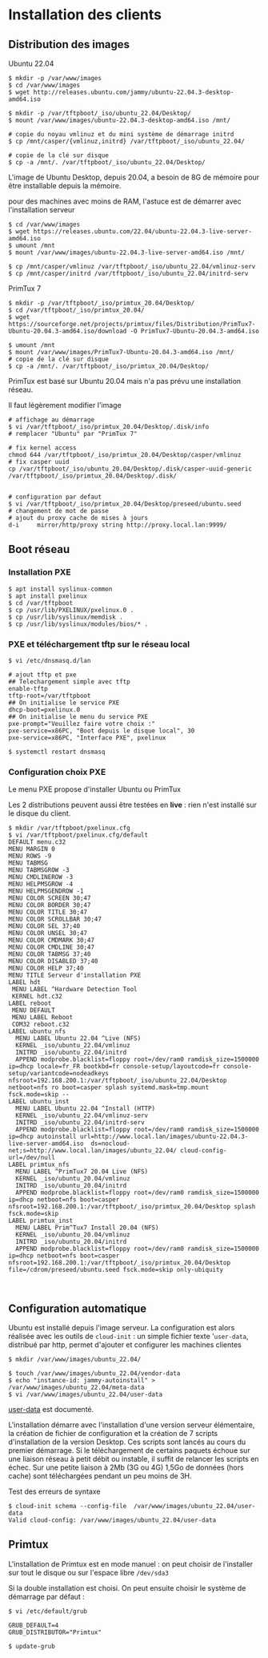 # Installation des clients


## Distribution des images

Ubuntu 22.04

```
$ mkdir -p /var/www/images
$ cd /var/www/images
$ wget http://releases.ubuntu.com/jammy/ubuntu-22.04.3-desktop-amd64.iso

$ mkdir -p /var/tftpboot/_iso/ubuntu_22.04/Desktop/
$ mount /var/www/images/ubuntu-22.04.3-desktop-amd64.iso /mnt/

# copie du noyau vmlinuz et du mini système de démarrage initrd 
$ cp /mnt/casper/{vmlinuz,initrd} /var/tftpboot/_iso/ubuntu_22.04/

# copie de la clé sur disque
$ cp -a /mnt/. /var/tftpboot/_iso/ubuntu_22.04/Desktop/

```

L'image de Ubuntu Desktop, depuis 20.04, a besoin de 8G de mémoire pour être installable depuis la mémoire.

pour des machines avec moins de RAM, l'astuce est de démarrer avec l'installation serveur
```
$ cd /var/www/images
$ wget https://releases.ubuntu.com/22.04/ubuntu-22.04.3-live-server-amd64.iso
$ umount /mnt
$ mount /var/www/images/ubuntu-22.04.3-live-server-amd64.iso /mnt/

$ cp /mnt/casper/vmlinuz /var/tftpboot/_iso/ubuntu_22.04/vmlinuz-serv
$ cp /mnt/casper/initrd /var/tftpboot/_iso/ubuntu_22.04/initrd-serv

```

PrimTux 7
```
$ mkdir -p /var/tftpboot/_iso/primtux_20.04/Desktop/
$ cd /var/tftpboot/_iso/primtux_20.04/
$ wget https://sourceforge.net/projects/primtux/files/Distribution/PrimTux7-Ubuntu-20.04.3-amd64.iso/download -O PrimTux7-Ubuntu-20.04.3-amd64.iso

$ umount /mnt
$ mount /var/www/images/PrimTux7-Ubuntu-20.04.3-amd64.iso /mnt/
# copie de la clé sur disque
$ cp -a /mnt/. /var/tftpboot/_iso/primtux_20.04/Desktop/

```

PrimTux est basé sur Ubuntu 20.04 mais n'a pas prévu une installation réseau.

Il faut légèrement modifier l'image

```
# affichage au démarrage
$ vi /var/tftpboot/_iso/primtux_20.04/Desktop/.disk/info
# remplacer "Ubuntu" par "PrimTux 7"

# fix kernel access
chmod 644 /var/tftpboot/_iso/primtux_20.04/Desktop/casper/vmlinuz
# fix casper uuid
cp /var/tftpboot/_iso/ubuntu_20.04/Desktop/.disk/casper-uuid-generic /var/tftpboot/_iso/primtux_20.04/Desktop/.disk/


# configuration par defaut
$ vi /var/tftpboot/_iso/primtux_20.04/Desktop/preseed/ubuntu.seed
# changement de mot de passe
# ajout du proxy cache de mises à jours
d-i     mirror/http/proxy string http://proxy.local.lan:9999/
```


## Boot réseau

### Installation PXE
```
$ apt install syslinux-common
$ apt install pxelinux
$ cd /var/tftpboot
$ cp /usr/lib/PXELINUX/pxelinux.0 .
$ cp /usr/lib/syslinux/memdisk .
$ cp /usr/lib/syslinux/modules/bios/* .
```

### PXE et téléchargement tftp sur le réseau local
```
$ vi /etc/dnsmasq.d/lan

# ajout tftp et pxe
## Telechargement simple avec tftp
enable-tftp
tftp-root=/var/tftpboot
## On initialise le service PXE
dhcp-boot=pxelinux.0
## On initialise le menu du service PXE
pxe-prompt="Veuillez faire votre choix :"
pxe-service=x86PC, "Boot depuis le disque local", 30
pxe-service=x86PC, "Interface PXE", pxelinux

$ systemctl restart dnsmasq
```

### Configuration choix PXE

Le menu PXE propose d'installer Ubuntu ou PrimTux

Les 2 distributions peuvent aussi être testées en **live** : rien n'est installé sur le disque du client. 

```
$ mkdir /var/tftpboot/pxelinux.cfg
$ vi /var/tftpboot/pxelinux.cfg/default
DEFAULT menu.c32
MENU MARGIN 0
MENU ROWS -9
MENU TABMSG
MENU TABMSGROW -3
MENU CMDLINEROW -3
MENU HELPMSGROW -4
MENU HELPMSGENDROW -1
MENU COLOR SCREEN 30;47
MENU COLOR BORDER 30;47
MENU COLOR TITLE 30;47
MENU COLOR SCROLLBAR 30;47
MENU COLOR SEL 37;40
MENU COLOR UNSEL 30;47
MENU COLOR CMDMARK 30;47
MENU COLOR CMDLINE 30;47
MENU COLOR TABMSG 37;40
MENU COLOR DISABLED 37;40
MENU COLOR HELP 37;40
MENU TITLE Serveur d'installation PXE
LABEL hdt
 MENU LABEL ^Hardware Detection Tool
 KERNEL hdt.c32
LABEL reboot
 MENU DEFAULT
 MENU LABEL Reboot
 COM32 reboot.c32
LABEL ubuntu_nfs
  MENU LABEL Ubuntu 22.04 ^Live (NFS)
  KERNEL _iso/ubuntu_22.04/vmlinuz
  INITRD _iso/ubuntu_22.04/initrd
  APPEND modprobe.blacklist=floppy root=/dev/ram0 ramdisk_size=1500000 ip=dhcp locale=fr_FR bootkbd=fr console-setup/layoutcode=fr console-setup/variantcode=nodeadkeys nfsroot=192.168.200.1:/var/tftpboot/_iso/ubuntu_22.04/Desktop netboot=nfs ro boot=casper splash systemd.mask=tmp.mount fsck.mode=skip --
LABEL ubuntu_inst
  MENU LABEL Ubuntu 22.04 ^Install (HTTP)
  KERNEL _iso/ubuntu_22.04/vmlinuz-serv
  INITRD _iso/ubuntu_22.04/initrd-serv
  APPEND modprobe.blacklist=floppy root=/dev/ram0 ramdisk_size=1500000 ip=dhcp autoinstall url=http://www.local.lan/images/ubuntu-22.04.3-live-server-amd64.iso  ds=nocloud-net;s=http://www.local.lan/images/ubuntu_22.04/ cloud-config-url=/dev/null
LABEL primtux_nfs
  MENU LABEL ^PrimTux7 20.04 Live (NFS)
  KERNEL _iso/ubuntu_20.04/vmlinuz
  INITRD _iso/ubuntu_20.04/initrd
  APPEND modprobe.blacklist=floppy root=/dev/ram0 ramdisk_size=1500000 ip=dhcp netboot=nfs boot=casper nfsroot=192.168.200.1:/var/tftpboot/_iso/primtux_20.04/Desktop splash fsck.mode=skip
LABEL primtux_inst
  MENU LABEL Prim^Tux7 Install 20.04 (NFS)
  KERNEL _iso/ubuntu_20.04/vmlinuz
  INITRD _iso/ubuntu_20.04/initrd
  APPEND modprobe.blacklist=floppy root=/dev/ram0 ramdisk_size=1500000 ip=dhcp netboot=nfs boot=casper nfsroot=192.168.200.1:/var/tftpboot/_iso/primtux_20.04/Desktop file=/cdrom/preseed/ubuntu.seed fsck.mode=skip only-ubiquity



```
## Configuration automatique

Ubuntu est installé depuis l'image serveur. La configuration est alors réalisée avec les outils de ``cloud-init`` : un simple fichier texte '``user-data``, distribué par http, permet d'ajouter et configurer les machines clientes 

```
$ mkdir /var/www/images/ubuntu_22.04/

$ touch /var/www/images/ubuntu_22.04/vendor-data
$ echo "instance-id: jammy-autoinstall" > /var/www/images/ubuntu_22.04/meta-data
$ vi /var/www/images/ubuntu_22.04/user-data
```

[user-data](user-data) est documenté.


L'installation démarre avec l'installation d'une version serveur élémentaire, la création de fichier de configuration et la création de 7 scripts d'installation de la version Desktop. Ces scripts sont lancés au cours du premier démarrage. Si le téléchargement de certains paquets échoue sur une liaison réseau à petit débit ou instable, il suffit de relancer les scripts en échec. Sur une petite liaison à 2Mb (3G ou 4G) 1,5Go de données (hors cache) sont téléchargées pendant un peu moins de 3H.


Test des erreurs de syntaxe
```
$ cloud-init schema --config-file  /var/www/images/ubuntu_22.04/user-data
Valid cloud-config: /var/www/images/ubuntu_22.04/user-data
```

## Primtux

L'installation de Primtux est en mode manuel : on peut choisir de l'installer sur tout le disque ou sur l'espace libre ``/dev/sda3``

Si la double installation est choisi. On peut ensuite choisir le système de démarrage par défaut :

```
$ vi /etc/default/grub

GRUB_DEFAULT=4
GRUB_DISTRIBUTOR="Primtux"

$ update-grub
```
